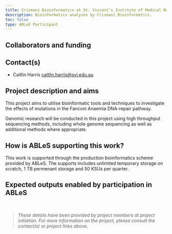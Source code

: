 ```yaml
---
title: Crismani Bioinformatics at St. Vincent’s Institute of Medical Research
description: Bioinformatics analyses by Crismani Bioinformatics.
toc: false
type: ABLeS Participant
---
```



## Collaborators and funding


## Contact(s)

- Caitlin Harris <caitlin.harris@svi.edu.au>


## Project description and aims

This project aims to utilise bioinformatic tools and techniques to investigate the effects of mutations in the Fanconi Anaemia DNA-repair pathway. 

Genomic research will be conducted in this project using high throughput sequencing methods, including whole genome sequencing as well as additional methods where appropriate.


## How is ABLeS supporting this work?

This work is supported through the production bioinformatics scheme provided by ABLeS. The supports includes unlimited temporary storage on scratch, 1 TB permenant storage  and 50 KSUs per quarter.

## Expected outputs enabled by participation in ABLeS

<br/>

> *These details have been provided by project members at project initiation. For more information on the project, please consult the contact(s) or project links above.*
